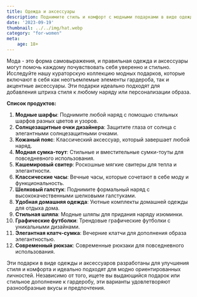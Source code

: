 ```yaml
---
title: Одежда и аксессуары
description: Поднимите стиль и комфорт с модными подарками в виде одежды и аксессуаров.
date: '2023-09-19'
thumbnail: ../../img/hat.webp
category: "for-women"
meta:
    age: 18+
---
```

Мода - это форма самовыражения, и правильная одежда и аксессуары могут помочь каждому почувствовать себя уверенно и стильно. Исследуйте нашу кураторскую коллекцию модных подарков, которые включают в себя как неотъемлемые элементы гардероба, так и акцентные аксессуары. Эти подарки идеально подходят для добавления штриха стиля к любому наряду или персонализации образа.

**Список продуктов:**
1. **Модные шарфы**: Поднимите любой наряд с помощью стильных шарфов разных цветов и узоров.
2. **Солнцезащитные очки дизайнера**: Защитите глаза от солнца с элегантными солнцезащитными очками.
3. **Кожаный пояс**: Классический аксессуар, который завершает любой наряд.
4. **Модная сумка-тоут**: Стильные и вместительные сумки-тоуты для повседневного использования.
5. **Кашемировый свитер**: Роскошные мягкие свитеры для тепла и элегантности.
6. **Классические часы**: Вечные часы, которые сочетают в себе моду и функциональность.
7. **Шелковый галстук**: Поднимите формальный наряд с высококачественными шелковыми галстуками.
8. **Удобная домашняя одежда**: Уютные комплекты домашней одежды для отдыха дома.
9. **Стильная шляпа**: Модные шляпы для придания наряду изюминки.
10. **Графические футболки**: Трендовые графические футболки с уникальными дизайнами.
11. **Элегантная клатч-сумка**: Вечерние клатчи для дополнения образа элегантностью.
12. **Современный рюкзак**: Современные рюкзаки для повседневного использования.

Эти подарки в виде одежды и аксессуаров разработаны для улучшения стиля и комфорта и идеально подходят для модно ориентированных личностей. Независимо от того, ищете вы выдающийся подарок или стильное дополнение к гардеробу, эти варианты удовлетворяют разнообразные вкусы и предпочтения.
